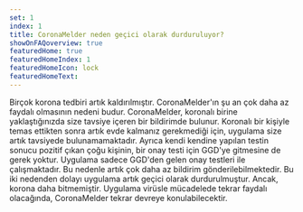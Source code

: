 ```yaml
---
set: 1
index: 1
title: CoronaMelder neden geçici olarak durduruluyor?
showOnFAQoverview: true
featuredHome: true
featuredHomeIndex: 1
featuredHomeIcon: lock
featuredHomeText: 
---
```

Birçok korona tedbiri artık kaldırılmıştır. CoronaMelder'ın şu an çok daha az faydalı olmasının nedeni budur. CoronaMelder, koronalı birine yaklaştığınızda size tavsiye içeren bir bildirimde bulunur. Koronalı bir kişiyle temas ettikten sonra artık evde kalmanız gerekmediği için, uygulama size artık tavsiyede bulunamamaktadır. Ayrıca kendi kendine yapılan testin sonucu pozitif çıkan çoğu kişinin, bir onay testi için GGD'ye gitmesine de gerek yoktur. Uygulama sadece GGD'den gelen onay testleri ile çalışmaktadır. Bu nedenle artık çok daha az bildirim gönderilebilmektedir. Bu iki nedenden dolayı uygulama artık geçici olarak durdurulmuştur. Ancak, korona daha bitmemiştir. Uygulama virüsle mücadelede tekrar faydalı olacağında, CoronaMelder tekrar devreye konulabilecektir. 
